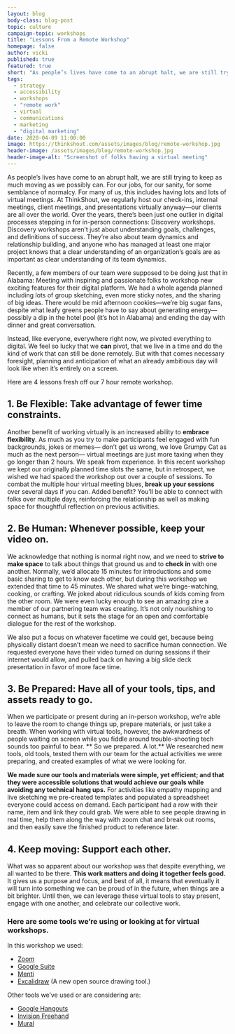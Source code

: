 ```yaml
---
layout: blog
body-class: blog-post
topic: culture
campaign-topic: workshops
title: "Lessons From a Remote Workshop"
homepage: false
author: vicki
published: true
featured: true
short: "As people’s lives have come to an abrupt halt, we are still trying to keep as much moving as we possibly can. For many of us, this includes having lots and lots of virtual meetings."
tags:
  - strategy
  - accessibility
  - workshops
  - "remote work"
  - virtual
  - communications
  - marketing
  - "digital marketing"
date: 2020-04-09 11:00:00
image: https://thinkshout.com/assets/images/blog/remote-workshop.jpg
header-image: /assets/images/blog/remote-workshop.jpg
header-image-alt: "Screenshot of folks having a virtual meeting"
---
```

As people’s lives have come to an abrupt halt, we are still trying to keep as much moving as we possibly can. For our jobs, for our sanity, for some semblance of normalcy. For many of us, this includes having lots and lots of virtual meetings. At ThinkShout, we regularly host our check-ins, internal meetings, client meetings, and presentations virtually anyway—our clients are all over the world. Over the years, there’s been just one outlier in digital processes stepping in for in-person connections: Discovery workshops. Discovery workshops aren’t just about understanding goals, challenges, and definitions of success. They’re also about team dynamics and relationship building, and anyone who has managed at least one major project knows that a clear understanding of an organization’s goals are as important as clear understanding of its team dynamics.

Recently, a few members of our team were supposed to be doing just that in Alabama: Meeting with inspiring and passionate folks to workshop new exciting features for their digital platform. We had a whole agenda planned including lots of group sketching, even more sticky notes, and the sharing of big ideas. There would be mid afternoon cookies—we’re big sugar fans, despite what leafy greens people have to say about generating energy—possibly a dip in the hotel pool (it’s hot in Alabama) and ending the day with dinner and great conversation.

Instead, like everyone, everywhere right now, we pivoted everything to digital. We feel so lucky that we **can** pivot, that we live in a time and do the kind of work that can still be done remotely. But with that comes necessary foresight, planning and anticipation of what an already ambitious day will look like when it’s entirely on a screen.

Here are 4 lessons fresh off our 7 hour remote workshop.

## 1. Be Flexible: Take advantage of fewer time constraints.
Another benefit of working virtually is an increased ability to **embrace flexibility**. As much as you try to make participants feel engaged with fun backgrounds, jokes or memes— don’t get us wrong, we love Grumpy Cat as much as the next person— virtual meetings are just more taxing when they go longer than 2 hours. We speak from experience. In this recent workshop we kept our originally planned time slots the same, but in retrospect, we wished we had spaced the workshop out over a couple of sessions. To combat the multiple hour virtual meeting blues, **break up your sessions** over several days if you can. Added benefit? You’ll be able to connect with folks over multiple days, reinforcing the relationship as well as making space for thoughtful reflection on previous activities.

## 2. Be Human: Whenever possible, keep your video on.
We acknowledge that nothing is normal right now, and we need to **strive to make space** to talk about things that ground us and to **check in** with one another. Normally, we’d allocate 15 minutes for introductions and some basic sharing to get to know each other, but during this workshop we extended that time to 45 minutes. We shared what we’re binge-watching, cooking, or crafting. We joked about ridiculous sounds of kids coming from the other room. We were even lucky enough to see an amazing zine a member of our partnering team was creating. It’s not only nourishing to connect as humans, but it sets the stage for an open and comfortable dialogue for the rest of the workshop.

We also put a focus on whatever facetime we could get, because being physically distant doesn’t mean we need to sacrifice human connection. We requested everyone have their video turned on during sessions if their internet would allow, and pulled back on having a big slide deck presentation in favor of more face time. 

## 3. Be Prepared: Have all of your tools, tips, and assets ready to go.
When we participate or present during an in-person workshop, we’re able to leave the room to change things up, prepare materials, or just take a breath. When working with virtual tools, however, the awkwardness of people waiting on screen while you fiddle around trouble-shooting tech sounds too painful to bear. ** So we prepared. A lot.** We researched new tools, old tools, tested them with our team for the actual activities we were preparing, and created examples of what we were looking for. 

**We made sure our tools and materials were simple, yet efficient; and that they were accessible solutions that would achieve our goals while avoiding any technical hang ups.** For activities like empathy mapping and live sketching we pre-created templates and populated a spreadsheet everyone could access on demand. Each participant had a row with their name, item and link they could grab. We were able to see people drawing in real time, help them along the way with zoom chat and break out rooms, and then easily save the finished product to reference later. 

## 4. Keep moving: Support each other.
What was so apparent about our workshop was that despite everything, we all wanted to be there. **This work matters and doing it together feels good.** It gives us a purpose and focus, and best of all, it means that eventually it will turn into something we can be proud of in the future, when things are a bit brighter. Until then, we can leverage these virtual tools to stay present, engage with one another, and celebrate our collective work.

### Here are some tools we’re using or looking at for virtual workshops. 

In this workshop we used:
- [Zoom](https://zoom.us/)
- [Google Suite](https://gsuite.google.com/)
- [Menti](https://www.mentimeter.com/)
- [Excalidraw](https://excalidraw.com/) (A new open source drawing tool.)

Other tools we’ve used or are considering are:
- [Google Hangouts](https://hangouts.google.com/)
- [Invision Freehand](https://www.invisionapp.com/feature/freehand)
- [Mural](https://mural.co/)


